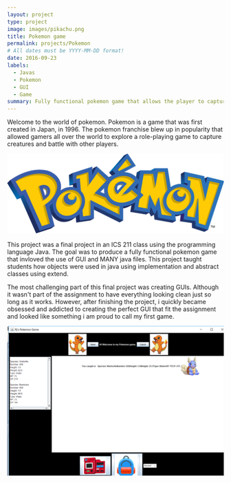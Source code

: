 ```yaml
---
layout: project
type: project
image: images/pikachu.png
title: Pokemon game
permalink: projects/Pokemon
# All dates must be YYYY-MM-DD format!
date: 2016-09-23
labels:
  - Javas
  - Pokemon
  - GUI
  - Game
summary: Fully functional pokemon game that allows the player to capture pokemon.
---
```


Welcome to the world of pokemon. Pokemon is a game that was first created in Japan, in 1996. The pokemon franchise blew up in popularity that allowed gamers all over the world to explore a role-playing game to capture creatures and battle with other players.

<img class="ui medium right floated rounded image" src="../images/pokemonlogo.png">

This project was a final project in an ICS 211 class using the programming language Java. The goal was to produce a fully functional pokemon game that invloved the use of GUI and MANY java files. This project taught students how objects were used in java using implementation and abstract classes using extend.

The most challenging part of this final project was creating GUIs. Although it wasn't part of the assignment to have everything looking clean just so long as it works. However, after finishing the project, i quickly became obsessed and addicted to creating the perfect GUI that fit the assignment and looked like something i am proud to call my first game.
 
<img class="ui medium right floated rounded image" src="../images/Screenshot.png">
